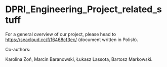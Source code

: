 # DPRI_Engineering_Project_related_stuff

For a general overview of our project, please head to https://seacloud.cc/f/16468cf3ec/ (document written in Polish).

Co-authors:

Karolina Zoń,
Marcin Baranowski,
Łukasz Lassota,
Bartosz Markowski.
